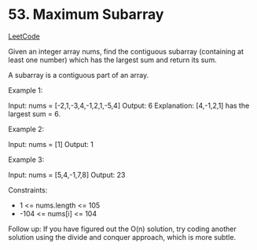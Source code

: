 # 53. Maximum Subarray

[LeetCode](https://leetcode.com/problems/maximum-subarray/)

Given an integer array nums, find the contiguous subarray (containing at least one number) which has the largest sum and return its sum.

A subarray is a contiguous part of an array.



Example 1:

Input: nums = [-2,1,-3,4,-1,2,1,-5,4]
Output: 6
Explanation: [4,-1,2,1] has the largest sum = 6.

Example 2:

Input: nums = [1]
Output: 1

Example 3:

Input: nums = [5,4,-1,7,8]
Output: 23



Constraints:

* 1 <= nums.length <= 105
* -104 <= nums[i] <= 104



Follow up: If you have figured out the O(n) solution, try coding another solution using the divide and conquer approach, which is more subtle.
